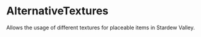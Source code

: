 # AlternativeTextures
 Allows the usage of different textures for placeable items in Stardew Valley.
